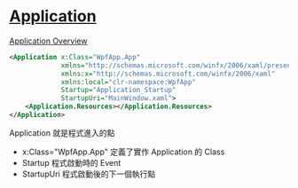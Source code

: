 # [Application](https://docs.microsoft.com/zh-tw/dotnet/api/system.windows.application)

[Application Overview](https://docs.microsoft.com/en-us/dotnet/framework/wpf/app-development/application-management-overview)

```xml
<Application x:Class="WpfApp.App"
             xmlns="http://schemas.microsoft.com/winfx/2006/xaml/presentation"
             xmlns:x="http://schemas.microsoft.com/winfx/2006/xaml"
             xmlns:local="clr-namespace:WpfApp"
             Startup="Application_Startup"
             StartupUri="MainWindow.xaml">
    <Application.Resources></Application.Resources>
</Application>
```

Application 就是程式進入的點

- x:Class="WpfApp.App" 定義了實作 Application 的 Class
- Startup 程式啟動時的 Event
- StartupUri 程式啟動後的下一個執行點
